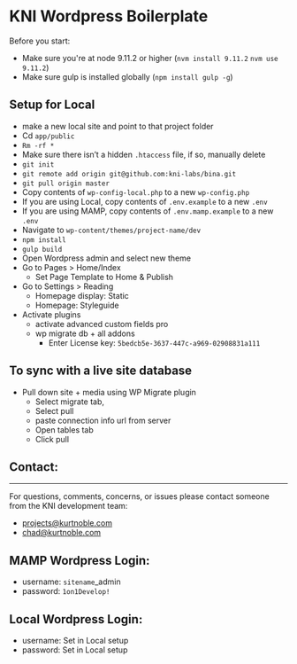 # KNI Wordpress Boilerplate

Before you start:
- Make sure you're at node 9.11.2 or higher (`nvm install 9.11.2` `nvm use 9.11.2`)
- Make sure gulp is installed globally (`npm install gulp -g`)

Setup for Local
-------------
- make a new local site and point to that project folder
- Cd `app/public`
- `Rm -rf *`
- Make sure there isn’t a hidden `.htaccess` file, if so, manually delete
- `git init`
- `git remote add origin git@github.com:kni-labs/bina.git`
- `git pull origin master`
- Copy contents of `wp-config-local.php` to a new `wp-config.php`
- If you are using Local, copy contents of `.env.example` to a new `.env`
- If you are using MAMP, copy contents of `.env.mamp.example` to a new `.env`
- Navigate to `wp-content/themes/project-name/dev`
- `npm install`
- `gulp build`
- Open Wordpress admin and select new theme
- Go to Pages > Home/Index
  - Set Page Template to Home & Publish
- Go to Settings > Reading
  - Homepage display: Static
  - Homepage: Styleguide
- Activate plugins
  - activate advanced custom fields pro
  - wp migrate db + all addons
    - Enter License key: `5bedcb5e-3637-447c-a969-02908831a111`

To sync with a live site database
-------------
- Pull down site + media using WP Migrate plugin
  - Select migrate tab,
  - Select pull
  - paste connection info url from server
  - Open tables tab
  - Click pull

## Contact: ##
-------------
For questions, comments, concerns, or issues please contact someone from the KNI development team:

* projects@kurtnoble.com  
* chad@kurtnoble.com

MAMP Wordpress Login:
-------------
- username: `sitename`_admin
- password: `1on1Develop!`

Local Wordpress Login:
-------------
- username: Set in Local setup
- password: Set in Local setup
